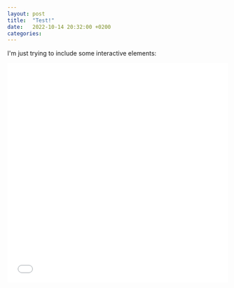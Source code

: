 ```yaml
---
layout: post
title:  "Test!"
date:   2022-10-14 20:32:00 +0200
categories: 
---
```


I'm just trying to include some interactive elements:


<iframe src="/flowers.html"
    sandbox="allow-same-origin allow-scripts"
    width="100%"
    height="500"
    scrolling="no"
    seamless="seamless"
    frameborder="0">
</iframe>
